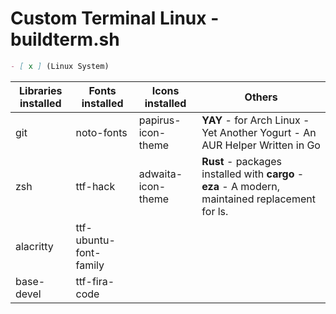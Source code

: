 # Custom Terminal Linux - buildterm.sh
```md
- [ x ] (Linux System)
```
| Libraries installed | Fonts installed |  Icons installed | Others
| ----------- | ----------- | ----------- | ----------- |
| git | noto-fonts | papirus-icon-theme | **YAY** - for Arch Linux - Yet Another Yogurt - An AUR Helper Written in Go |
|zsh | ttf-hack | adwaita-icon-theme | **Rust** - packages installed with **cargo** - **eza** - A modern, maintained replacement for ls. |
|alacritty | ttf-ubuntu-font-family |
|base-devel | ttf-fira-code |
